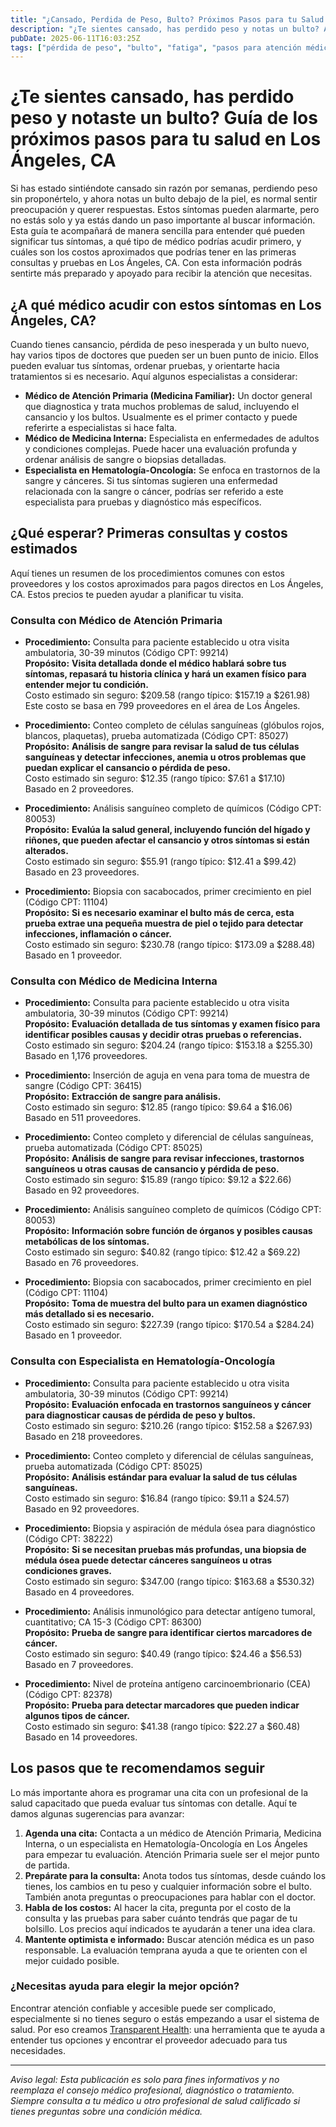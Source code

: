 ```yaml
---
title: "¿Cansado, Perdida de Peso, Bulto? Próximos Pasos para tu Salud en Los Ángeles, CA"
description: "¿Te sientes cansado, has perdido peso y notas un bulto? Aprende a qué doctor acudir y qué esperar en Los Ángeles, CA, con costos aproximados para tus primeras consultas."
pubDate: 2025-06-11T16:03:25Z
tags: ["pérdida de peso", "bulto", "fatiga", "pasos para atención médica", "Los Ángeles", "costos de proveedores", "guía médica"]
---
```


# ¿Te sientes cansado, has perdido peso y notaste un bulto? Guía de los próximos pasos para tu salud en Los Ángeles, CA

Si has estado sintiéndote cansado sin razón por semanas, perdiendo peso sin proponértelo, y ahora notas un bulto debajo de la piel, es normal sentir preocupación y querer respuestas. Estos síntomas pueden alarmarte, pero no estás solo y ya estás dando un paso importante al buscar información. Esta guía te acompañará de manera sencilla para entender qué pueden significar tus síntomas, a qué tipo de médico podrías acudir primero, y cuáles son los costos aproximados que podrías tener en las primeras consultas y pruebas en Los Ángeles, CA. Con esta información podrás sentirte más preparado y apoyado para recibir la atención que necesitas.

## ¿A qué médico acudir con estos síntomas en Los Ángeles, CA?

Cuando tienes cansancio, pérdida de peso inesperada y un bulto nuevo, hay varios tipos de doctores que pueden ser un buen punto de inicio. Ellos pueden evaluar tus síntomas, ordenar pruebas, y orientarte hacia tratamientos si es necesario. Aquí algunos especialistas a considerar:

- **Médico de Atención Primaria (Medicina Familiar):** Un doctor general que diagnostica y trata muchos problemas de salud, incluyendo el cansancio y los bultos. Usualmente es el primer contacto y puede referirte a especialistas si hace falta.
- **Médico de Medicina Interna:** Especialista en enfermedades de adultos y condiciones complejas. Puede hacer una evaluación profunda y ordenar análisis de sangre o biopsias detalladas.
- **Especialista en Hematología-Oncología:** Se enfoca en trastornos de la sangre y cánceres. Si tus síntomas sugieren una enfermedad relacionada con la sangre o cáncer, podrías ser referido a este especialista para pruebas y diagnóstico más específicos.

## ¿Qué esperar? Primeras consultas y costos estimados

Aquí tienes un resumen de los procedimientos comunes con estos proveedores y los costos aproximados para pagos directos en Los Ángeles, CA. Estos precios te pueden ayudar a planificar tu visita.

### Consulta con Médico de Atención Primaria

- **Procedimiento:** Consulta para paciente establecido u otra visita ambulatoria, 30-39 minutos (Código CPT: 99214)  
  **Propósito:** **Visita detallada donde el médico hablará sobre tus síntomas, repasará tu historia clínica y hará un examen físico para entender mejor tu condición.**  
  Costo estimado sin seguro: $209.58 (rango típico: $157.19 a $261.98)  
  Este costo se basa en 799 proveedores en el área de Los Ángeles.

- **Procedimiento:** Conteo completo de células sanguíneas (glóbulos rojos, blancos, plaquetas), prueba automatizada (Código CPT: 85027)  
  **Propósito:** **Análisis de sangre para revisar la salud de tus células sanguíneas y detectar infecciones, anemia u otros problemas que puedan explicar el cansancio o pérdida de peso.**  
  Costo estimado sin seguro: $12.35 (rango típico: $7.61 a $17.10)  
  Basado en 2 proveedores.

- **Procedimiento:** Análisis sanguíneo completo de químicos (Código CPT: 80053)  
  **Propósito:** **Evalúa la salud general, incluyendo función del hígado y riñones, que pueden afectar el cansancio y otros síntomas si están alterados.**  
  Costo estimado sin seguro: $55.91 (rango típico: $12.41 a $99.42)  
  Basado en 23 proveedores.

- **Procedimiento:** Biopsia con sacabocados, primer crecimiento en piel (Código CPT: 11104)  
  **Propósito:** **Si es necesario examinar el bulto más de cerca, esta prueba extrae una pequeña muestra de piel o tejido para detectar infecciones, inflamación o cáncer.**  
  Costo estimado sin seguro: $230.78 (rango típico: $173.09 a $288.48)  
  Basado en 1 proveedor.

### Consulta con Médico de Medicina Interna

- **Procedimiento:** Consulta para paciente establecido u otra visita ambulatoria, 30-39 minutos (Código CPT: 99214)  
  **Propósito:** **Evaluación detallada de tus síntomas y examen físico para identificar posibles causas y decidir otras pruebas o referencias.**  
  Costo estimado sin seguro: $204.24 (rango típico: $153.18 a $255.30)  
  Basado en 1,176 proveedores.

- **Procedimiento:** Inserción de aguja en vena para toma de muestra de sangre (Código CPT: 36415)  
  **Propósito:** **Extracción de sangre para análisis.**  
  Costo estimado sin seguro: $12.85 (rango típico: $9.64 a $16.06)  
  Basado en 511 proveedores.

- **Procedimiento:** Conteo completo y diferencial de células sanguíneas, prueba automatizada (Código CPT: 85025)  
  **Propósito:** **Análisis de sangre para revisar infecciones, trastornos sanguíneos u otras causas de cansancio y pérdida de peso.**  
  Costo estimado sin seguro: $15.89 (rango típico: $9.12 a $22.66)  
  Basado en 92 proveedores.

- **Procedimiento:** Análisis sanguíneo completo de químicos (Código CPT: 80053)  
  **Propósito:** **Información sobre función de órganos y posibles causas metabólicas de los síntomas.**  
  Costo estimado sin seguro: $40.82 (rango típico: $12.42 a $69.22)  
  Basado en 76 proveedores.

- **Procedimiento:** Biopsia con sacabocados, primer crecimiento en piel (Código CPT: 11104)  
  **Propósito:** **Toma de muestra del bulto para un examen diagnóstico más detallado si es necesario.**  
  Costo estimado sin seguro: $227.39 (rango típico: $170.54 a $284.24)  
  Basado en 1 proveedor.

### Consulta con Especialista en Hematología-Oncología

- **Procedimiento:** Consulta para paciente establecido u otra visita ambulatoria, 30-39 minutos (Código CPT: 99214)  
  **Propósito:** **Evaluación enfocada en trastornos sanguíneos y cáncer para diagnosticar causas de pérdida de peso y bultos.**  
  Costo estimado sin seguro: $210.26 (rango típico: $152.58 a $267.93)  
  Basado en 218 proveedores.

- **Procedimiento:** Conteo completo y diferencial de células sanguíneas, prueba automatizada (Código CPT: 85025)  
  **Propósito:** **Análisis estándar para evaluar la salud de tus células sanguíneas.**  
  Costo estimado sin seguro: $16.84 (rango típico: $9.11 a $24.57)  
  Basado en 92 proveedores.

- **Procedimiento:** Biopsia y aspiración de médula ósea para diagnóstico (Código CPT: 38222)  
  **Propósito:** **Si se necesitan pruebas más profundas, una biopsia de médula ósea puede detectar cánceres sanguíneos u otras condiciones graves.**  
  Costo estimado sin seguro: $347.00 (rango típico: $163.68 a $530.32)  
  Basado en 4 proveedores.

- **Procedimiento:** Análisis inmunológico para detectar antígeno tumoral, cuantitativo; CA 15-3 (Código CPT: 86300)  
  **Propósito:** **Prueba de sangre para identificar ciertos marcadores de cáncer.**  
  Costo estimado sin seguro: $40.49 (rango típico: $24.46 a $56.53)  
  Basado en 7 proveedores.

- **Procedimiento:** Nivel de proteína antígeno carcinoembrionario (CEA) (Código CPT: 82378)  
  **Propósito:** **Prueba para detectar marcadores que pueden indicar algunos tipos de cáncer.**  
  Costo estimado sin seguro: $41.38 (rango típico: $22.27 a $60.48)  
  Basado en 14 proveedores.

## Los pasos que te recomendamos seguir

Lo más importante ahora es programar una cita con un profesional de la salud capacitado que pueda evaluar tus síntomas con detalle. Aquí te damos algunas sugerencias para avanzar:

1. **Agenda una cita:** Contacta a un médico de Atención Primaria, Medicina Interna, o un especialista en Hematología-Oncología en Los Ángeles para empezar tu evaluación. Atención Primaria suele ser el mejor punto de partida.
2. **Prepárate para la consulta:** Anota todos tus síntomas, desde cuándo los tienes, los cambios en tu peso y cualquier información sobre el bulto. También anota preguntas o preocupaciones para hablar con el doctor.
3. **Habla de los costos:** Al hacer la cita, pregunta por el costo de la consulta y las pruebas para saber cuánto tendrás que pagar de tu bolsillo. Los precios aquí indicados te ayudarán a tener una idea clara.
4. **Mantente optimista e informado:** Buscar atención médica es un paso responsable. La evaluación temprana ayuda a que te orienten con el mejor cuidado posible.

### ¿Necesitas ayuda para elegir la mejor opción?

Encontrar atención confiable y accesible puede ser complicado, especialmente si no tienes seguro o estás empezando a usar el sistema de salud. Por eso creamos [Transparent Health](https://transparenthealth.ai): una herramienta que te ayuda a entender tus opciones y encontrar el proveedor adecuado para tus necesidades.

---

*Aviso legal: Esta publicación es solo para fines informativos y no reemplaza el consejo médico profesional, diagnóstico o tratamiento. Siempre consulta a tu médico u otro profesional de salud calificado si tienes preguntas sobre una condición médica.*